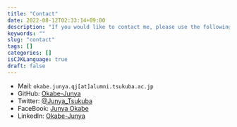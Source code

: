 ```yaml
---
title: "Contact"
date: 2022-08-12T02:33:14+09:00
description: "If you would like to contact me, please use the following information"
keywords: ""
slug: "contact"
tags: []
categories: []
isCJKLanguage: true
draft: false
---
```


- Mail: `okabe.junya.qj[at]alumni.tsukuba.ac.jp`
- GitHub: [Okabe-Junya](https://github.com/Okabe-Junya)
- Twitter: [@Junya_Tsukuba](https://twitter.com/Junya_Tsukuba)
- FaceBook: [Junya Okabe](https://www.facebook.com/JunyaOkabe216/)
- LinkedIn: [Okabe-Junya](https://www.linkedin.com/in/junya-okabe/)
